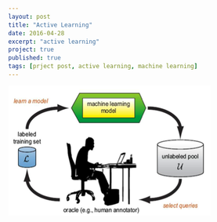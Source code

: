 ```yaml
---
layout: post
title: "Active Learning"
date: 2016-04-28
excerpt: "active learning"
project: true
published: true
tags: [prject post, active learning, machine learning]
---
```


![land cover classification](ActiveLearning.png)